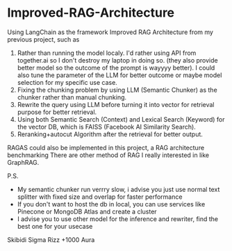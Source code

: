 # Improved-RAG-Architecture
Using LangChain as the framework
Improved RAG Architecture from my previous project, such as
1. Rather than running the model localy. I'd rather using API from together.ai so I don't destroy my laptop in doing so. (they also provide better model so the outcome of the prompt is wayyyy better). I could also tune the parameter of the LLM for better outcome or maybe model selection for my specific use case.
2. Fixing the chunking problem by using LLM (Semantic Chunker) as the chunker rather than manual chunking.
3. Rewrite the query using LLM before turning it into vector for retrieval purpose for better retrieval.
4. Using both Semantic Search (Context) and Lexical Search (Keyword) for the vector DB, which is FAISS (Facebook AI Similarity Search).
5. Reranking+autocut Algorithm after the retrieval for better output.

RAGAS could also be implemented in this project, a RAG architecture benchmarking
There are other method of RAG I really interested in like GraphRAG.


P.S.
- My semantic chunker run verrry slow, i advise you just use normal text splitter with fixed size and overlap for faster performance
- If you don't want to host the db in local, you can use services like Pinecone or MongoDB Atlas and create a cluster
- I advise you to use other model for the inference and rewriter, find the best one for your usecase <br>

Skibidi Sigma Rizz +1000 Aura
